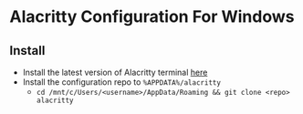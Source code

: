 # Alacritty Configuration For Windows

## Install

- Install the latest version of Alacritty terminal [here](https://github.com/alacritty/alacritty/blob/master/INSTALL.md)
- Install the configuration repo to `%APPDATA%/alacritty`
  - `cd /mnt/c/Users/<username>/AppData/Roaming && git clone <repo> alacritty`
